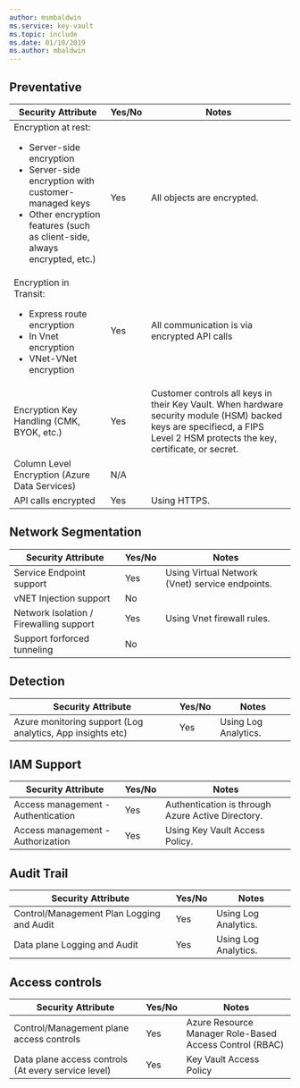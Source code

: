 ```yaml
---
author: msmbaldwin
ms.service: key-vault
ms.topic: include
ms.date: 01/10/2019
ms.author: mbaldwin
---
```


## Preventative

| Security Attribute | Yes/No | Notes |
|---|---|--|
| Encryption at rest:<ul><li>Server-side encryption</li><li>Server-side encryption with customer-managed keys</li><li>Other encryption features (such as client-side, always encrypted, etc.)</ul>| Yes | All objects are encrypted. |
| Encryption in Transit:<ul><li>Express route encryption</li><li>In Vnet encryption</li><li>VNet-VNet encryption</ul>| Yes | All communication is via encrypted API calls |
| Encryption Key Handling (CMK, BYOK, etc.)| Yes | Customer controls all keys in their Key Vault. When hardware security module (HSM) backed keys are specifiecd, a FIPS Level 2 HSM protects the key, certificate, or secret. |
| Column Level Encryption (Azure Data Services)| N/A |  |
| API calls encrypted| Yes | Using HTTPS. |

## Network Segmentation

| Security Attribute | Yes/No | Notes |
|---|---|--|
| Service Endpoint support| Yes | Using Virtual Network (Vnet) service endpoints. |
| vNET Injection support| No |  |
| Network Isolation / Firewalling support| Yes | Using Vnet firewall rules. |
| Support forforced tunneling | No |  |

## Detection

| Security Attribute | Yes/No | Notes|
|---|---|--|
| Azure monitoring support (Log analytics, App insights etc)| Yes | Using Log Analytics. |

## IAM Support

| Security Attribute | Yes/No | Notes|
|---|---|--|
| Access management - Authentication| Yes | Authentication is through Azure Active Directory. |
| Access management - Authorization| Yes | Using Key Vault Access Policy. |


## Audit Trail

| Security Attribute | Yes/No | Notes|
|---|---|--|
| Control/Management Plan Logging and Audit| Yes | Using Log Analytics. |
| Data plane Logging and Audit| Yes | Using Log Analytics. |

## Access controls

| Security Attribute | Yes/No | Notes|
|---|---|--|
| Control/Management plane access controls | Yes | Azure Resource Manager Role-Based Access Control (RBAC) |
| Data plane access controls (At every service level) | Yes | Key Vault Access Policy |